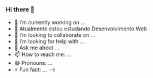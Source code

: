 ### Hi there 👋

- 🔭 I’m currently working on ...
- 🌱 Atualmente estou estudando Desenvolvimento Web
- 👯 I’m looking to collaborate on ...
- 🤔 I’m looking for help with ...
- 💬 Ask me about ...
- 📫 How to reach me: ...
- 😄 Pronouns: ...
- ⚡ Fun fact: ...
-->

